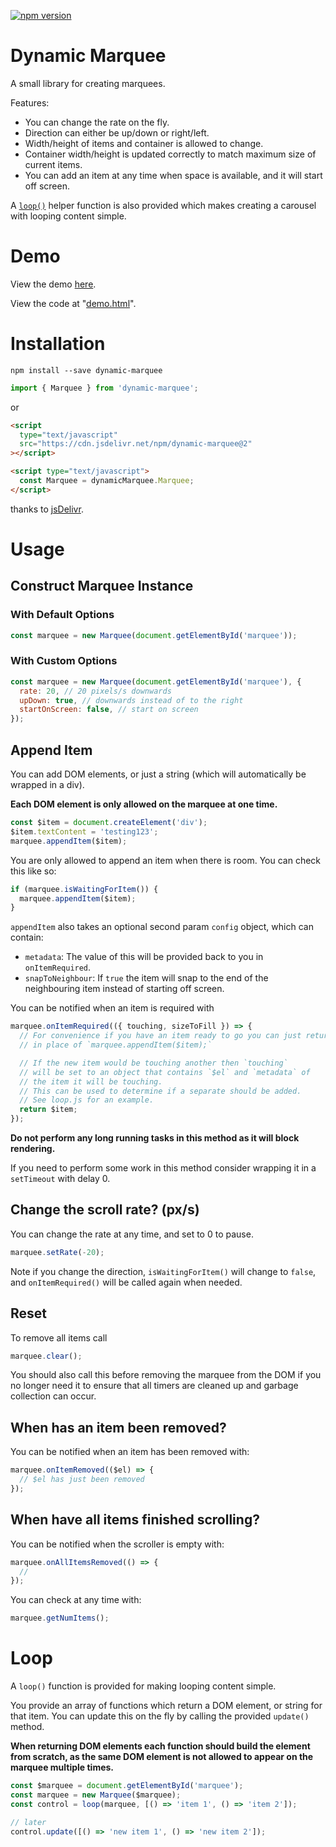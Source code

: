 [![npm version](https://badge.fury.io/js/dynamic-marquee.svg)](https://badge.fury.io/js/dynamic-marquee)

# Dynamic Marquee

A small library for creating marquees.

Features:

- You can change the rate on the fly.
- Direction can either be up/down or right/left.
- Width/height of items and container is allowed to change.
- Container width/height is updated correctly to match maximum size of current items.
- You can add an item at any time when space is available, and it will start off screen.

A [`loop()`](#loop) helper function is also provided which makes creating a carousel with looping content simple.

# Demo

View the demo [here](https://tjenkinson.github.io/dynamic-marquee/demo.html).

View the code at "[demo.html](./demo.html)".

# Installation

```
npm install --save dynamic-marquee
```

```js
import { Marquee } from 'dynamic-marquee';
```

or

```html
<script
  type="text/javascript"
  src="https://cdn.jsdelivr.net/npm/dynamic-marquee@2"
></script>

<script type="text/javascript">
  const Marquee = dynamicMarquee.Marquee;
</script>
```

thanks to [jsDelivr](https://github.com/jsdelivr/jsdelivr).

# Usage

## Construct Marquee Instance

### With Default Options

```js
const marquee = new Marquee(document.getElementById('marquee'));
```

### With Custom Options

```js
const marquee = new Marquee(document.getElementById('marquee'), {
  rate: 20, // 20 pixels/s downwards
  upDown: true, // downwards instead of to the right
  startOnScreen: false, // start on screen
});
```

## Append Item

You can add DOM elements, or just a string (which will automatically be wrapped in a div).

**Each DOM element is only allowed on the marquee at one time.**

```js
const $item = document.createElement('div');
$item.textContent = 'testing123';
marquee.appendItem($item);
```

You are only allowed to append an item when there is room. You can check this like so:

```js
if (marquee.isWaitingForItem()) {
  marquee.appendItem($item);
}
```

`appendItem` also takes an optional second param `config` object, which can contain:

- `metadata`: The value of this will be provided back to you in `onItemRequired`.
- `snapToNeighbour`: If `true` the item will snap to the end of the neighbouring item instead of starting off screen.

You can be notified when an item is required with

```js
marquee.onItemRequired(({ touching, sizeToFill }) => {
  // For convenience if you have an item ready to go you can just return it
  // in place of `marquee.appendItem($item);`

  // If the new item would be touching another then `touching`
  // will be set to an object that contains `$el` and `metadata` of
  // the item it will be touching.
  // This can be used to determine if a separate should be added.
  // See loop.js for an example.
  return $item;
});
```

**Do not perform any long running tasks in this method as it will block rendering.**

If you need to perform some work in this method consider wrapping it in a `setTimeout` with delay 0.

## Change the scroll rate? (px/s)

You can change the rate at any time, and set to 0 to pause.

```js
marquee.setRate(-20);
```

Note if you change the direction, `isWaitingForItem()` will change to `false`, and `onItemRequired()` will be called again when needed.

## Reset

To remove all items call

```js
marquee.clear();
```

You should also call this before removing the marquee from the DOM if you no longer need it to ensure that all timers are cleaned up and garbage collection can occur.

## When has an item been removed?

You can be notified when an item has been removed with:

```js
marquee.onItemRemoved(($el) => {
  // $el has just been removed
});
```

## When have all items finished scrolling?

You can be notified when the scroller is empty with:

```js
marquee.onAllItemsRemoved(() => {
  //
});
```

You can check at any time with:

```js
marquee.getNumItems();
```

# Loop

A `loop()` function is provided for making looping content simple.

You provide an array of functions which return a DOM element, or string for that item. You can update this on the fly by calling the provided `update()` method.

**When returning DOM elements each function should build the element from scratch, as the same DOM element is not allowed to appear on the marquee multiple times.**

```js
const $marquee = document.getElementById('marquee');
const marquee = new Marquee($marquee);
const control = loop(marquee, [() => 'item 1', () => 'item 2']);

// later
control.update([() => 'new item 1', () => 'new item 2']);
```
